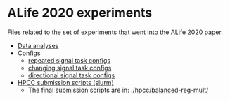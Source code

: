 # ALife 2020 experiments

Files related to the set of experiments that went into the ALife 2020 paper.

- [Data analyses](./analysis/)
- Configs
  - [repeated signal task configs](./configs-alt-sig/)
  - [changing signal task configs](./configs-chg-env/)
  - [directional signal task configs](./configs-dir-sig/)
- [HPCC submission scripts (slurm)](./hpcc/)
  - The final submission scripts are in: [./hpcc/balanced-reg-mult/](./hpcc/balanced-reg-mult/)
